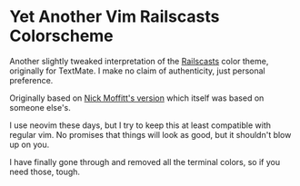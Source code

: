 # Yet Another Vim Railscasts Colorscheme

Another slightly tweaked interpretation of the [Railscasts](http://railscasts.com/about) color theme, originally for TextMate.
I make no claim of authenticity, just personal preference.

Originally based on [Nick Moffitt's version](https://www.vim.org/scripts/script.php?script_id=2175) which itself was based on someone else's.

I use neovim these days, but I try to keep this at least compatible with regular vim.
No promises that things will look as good, but it shouldn't blow up on you.

I have finally gone through and removed all the terminal colors, so if you need those, tough.

